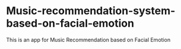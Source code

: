 # Music-recommendation-system-based-on-facial-emotion
This is an app for Music Recommendation based on Facial Emotion
